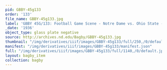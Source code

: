 ```yaml
---
pid: GBBY-45g133
order: '133'
file_name: GBBY-45g133.jpg
label: 'GBBY 45G/133: Football Game Scene - Notre Dame vs. Ohio State - 1936'
_date: '1936'
object_type: glass plate negative
source: http://archives.nd.edu/Bagby/GBBY-45g133.jpg
thumbnail: "/img/derivatives/iiif/images/GBBY-45g133/full/250,/0/default.jpg"
manifest: "/img/derivatives/iiif/images/GBBY-45g133/manifest.json"
full: "/img/derivatives/iiif/images/GBBY-45g133/full/1140,/0/default.jpg"
layout: bagby_item
collection: bagby
---
```

